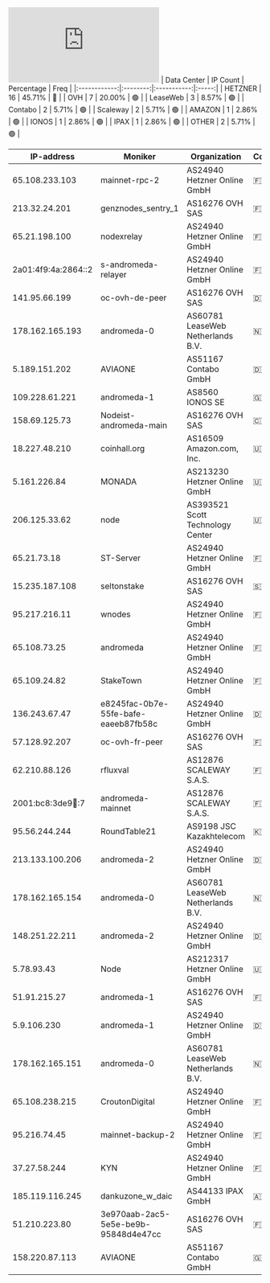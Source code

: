 ![Diagramm](https://github.com/obajay/StateSync-snapshots/blob/main/Projects/AndromedaProtocol/1/README.md)
| Data Center | IP Count | Percentage | Freq |
|:------------:|:--------:|:-----------:|:-----:|
| HETZNER | 16 | 45.71% | 🔴 |
| OVH | 7 | 20.00% | 🟢 |
| LeaseWeb | 3 | 8.57% | 🟢 |
| Contabo | 2 | 5.71% | 🟢 |
| Scaleway | 2 | 5.71% | 🟢 |
| AMAZON | 1 | 2.86% | 🟢 |
| IONOS | 1 | 2.86% | 🟢 |
| IPAX | 1 | 2.86% | 🟢 |
| OTHER | 2 | 5.71% | 🟢 |

<!-- START_TABLE -->
| IP-address | Moniker | Organization | Country | City |
|-------------|---------|---------------|---------|------|
| 65.108.233.103 | mainnet-rpc-2 | AS24940 Hetzner Online GmbH | 🇫🇮 FI | Helsinki |
| 213.32.24.201 | genznodes_sentry_1 | AS16276 OVH SAS | 🇫🇷 FR | Lille |
| 65.21.198.100 | nodexrelay | AS24940 Hetzner Online GmbH | 🇫🇮 FI | Helsinki |
| 2a01:4f9:4a:2864::2 | s-andromeda-relayer | AS24940 Hetzner Online GmbH | 🇫🇮 FI | Helsinki |
| 141.95.66.199 | oc-ovh-de-peer | AS16276 OVH SAS | 🇩🇪 DE | Frankfurt am Main |
| 178.162.165.193 | andromeda-0 | AS60781 LeaseWeb Netherlands B.V. | 🇳🇱 NL | Amsterdam |
| 5.189.151.202 | AVIAONE | AS51167 Contabo GmbH | 🇩🇪 DE | Nürnberg |
| 109.228.61.221 | andromeda-1 | AS8560 IONOS SE | 🇬🇧 GB | Hurst |
| 158.69.125.73 | Nodeist-andromeda-main | AS16276 OVH SAS | 🇨🇦 CA | Beauharnois |
| 18.227.48.210 | coinhall.org | AS16509 Amazon.com, Inc. | 🇺🇸 US | Hilliard |
| 5.161.226.84 | MONADA | AS213230 Hetzner Online GmbH | 🇺🇸 US | Ashburn |
| 206.125.33.62 | node | AS393521 Scott Technology Center | 🇺🇸 US | Omaha |
| 65.21.73.18 | ST-Server | AS24940 Hetzner Online GmbH | 🇫🇮 FI | Helsinki |
| 15.235.187.108 | seltonstake | AS16276 OVH SAS | 🇸🇬 SG | Singapore |
| 95.217.216.11 | wnodes | AS24940 Hetzner Online GmbH | 🇫🇮 FI | Tuusula |
| 65.108.73.25 | andromeda | AS24940 Hetzner Online GmbH | 🇫🇮 FI | Helsinki |
| 65.109.24.82 | StakeTown | AS24940 Hetzner Online GmbH | 🇫🇮 FI | Helsinki |
| 136.243.67.47 | e8245fac-0b7e-55fe-bafe-eaeeb87fb58c | AS24940 Hetzner Online GmbH | 🇩🇪 DE | Falkenstein |
| 57.128.92.207 | oc-ovh-fr-peer | AS16276 OVH SAS | 🇫🇷 FR | Lille |
| 62.210.88.126 | rfluxval | AS12876 SCALEWAY S.A.S. | 🇫🇷 FR | Paris |
| 2001:bc8:3de9:100::7 | andromeda-mainnet | AS12876 SCALEWAY S.A.S. | 🇫🇷 FR | Paris |
| 95.56.244.244 | RoundTable21 | AS9198 JSC Kazakhtelecom | 🇰🇿 KZ | Almaty |
| 213.133.100.206 | andromeda-2 | AS24940 Hetzner Online GmbH | 🇩🇪 DE | Nürnberg |
| 178.162.165.154 | andromeda-0 | AS60781 LeaseWeb Netherlands B.V. | 🇳🇱 NL | Amsterdam |
| 148.251.22.211 | andromeda-2 | AS24940 Hetzner Online GmbH | 🇩🇪 DE | Falkenstein |
| 5.78.93.43 | Node | AS212317 Hetzner Online GmbH | 🇺🇸 US | Hillsboro |
| 51.91.215.27 | andromeda-1 | AS16276 OVH SAS | 🇫🇷 FR | Lille |
| 5.9.106.230 | andromeda-1 | AS24940 Hetzner Online GmbH | 🇩🇪 DE | Falkenstein |
| 178.162.165.151 | andromeda-0 | AS60781 LeaseWeb Netherlands B.V. | 🇳🇱 NL | Amsterdam |
| 65.108.238.215 | CroutonDigital | AS24940 Hetzner Online GmbH | 🇫🇮 FI | Helsinki |
| 95.216.74.45 | mainnet-backup-2 | AS24940 Hetzner Online GmbH | 🇫🇮 FI | Helsinki |
| 37.27.58.244 | KYN | AS24940 Hetzner Online GmbH | 🇫🇮 FI | Helsinki |
| 185.119.116.245 | dankuzone_w_daic | AS44133 IPAX GmbH | 🇦🇹 AT | Vienna |
| 51.210.223.80 | 3e970aab-2ac5-5e5e-be9b-95848d4e47cc | AS16276 OVH SAS | 🇫🇷 FR | Lille |
| 158.220.87.113 | AVIAONE | AS51167 Contabo GmbH | 🇬🇧 GB | Portsmouth |

<!-- END_TABLE -->